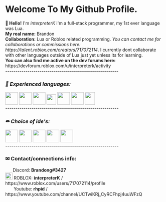 <!-- interpreterK, https://github.com/interpreterK -->
<h1>Welcome To My Github Profile.</h1>
<p>
  <b>👋 Hello!</b> I'm <i>interpreterK</i> i'm a full-stack programmer, my 1st ever language was Lua.<br>
  <b>My real name:</b> Brandon<br>
  <b>Collaboration:</b> Lua or Roblox related programming. <i>You can contact me for collaborations or commissions here: https://talent.roblox.com/creators/717072114</i>. I currently dont collaborate with other languages outside of Lua just yet unless its for learning.<br>
  <b>You can also find me active on the dev forums here:</b> https://devforum.roblox.com/u/interpreterk/activity <br>
  --------------------------------------------------------
</p>
<i>
  <!-- Couldn't find svg versions of all the icons but this usually wont matter for this use case. -->
  <h3>📜 Experienced languages:</h3>
  <div>
    <img width=40 height=40 src="https://upload.wikimedia.org/wikipedia/commons/c/cf/Lua-Logo.svg">
    <img width=40 height=40 src="https://upload.wikimedia.org/wikipedia/commons/thumb/9/99/Unofficial_JavaScript_logo_2.svg/1024px-Unofficial_JavaScript_logo_2.svg.png">
    <img width=40 height=40 src="https://upload.wikimedia.org/wikipedia/commons/thumb/6/61/HTML5_logo_and_wordmark.svg/512px-HTML5_logo_and_wordmark.svg.png">
    <img width=30 height=33 src="https://static.cdnlogo.com/logos/c/18/css.svg">
    <img width=40 height=40 src="https://upload.wikimedia.org/wikipedia/commons/1/18/ISO_C%2B%2B_Logo.svg">
    <img width=40 height=40 src="https://static.cdnlogo.com/logos/c/27/c.svg">
    <img width=32 height=40 src="https://seeklogo.com/images/J/java-logo-7F8B35BAB3-seeklogo.com.png">
  </div>
</i>
<i>
  --------------------------------------------------------
  <h3>✏ Choice of ide's:</h3>
  <img width=40 height=40 src="https://cdn.worldvectorlogo.com/logos/visual-studio-code-1.svg">
  <img width=40 height=40 src="https://upload.wikimedia.org/wikipedia/commons/thumb/4/4b/Visual_Studio_Code_Insiders_1.36_icon.svg/2048px-Visual_Studio_Code_Insiders_1.36_icon.svg.png">
  <img width=40 height=40 src="https://upload.wikimedia.org/wikipedia/commons/thumb/5/59/Visual_Studio_Icon_2019.svg/2060px-Visual_Studio_Icon_2019.svg.png">
  <img width=40 height=40 src="https://visualstudio.microsoft.com/wp-content/uploads/2021/10/Product-Icon.svg">
  <img width=40 height=40 src="https://cdn.worldvectorlogo.com/logos/sublime-text.svg">
  <br>
  --------------------------------------------------------
</i>
<h3>✉ Contact/connections info:</h3>
<p>
  <img width=20 height=15 src="https://seeklogo.com/images/D/discord-color-logo-E5E6DFEF80-seeklogo.com.png"> Discord: <b>Brandong#3427</b><br>
  <img width=23 height=22 src="https://static.wikia.nocookie.net/logopedia/images/b/bb/Roblox_Player_2019.svg/revision/latest/top-crop/width/220/height/220?cb=20200809184355">
  ROBLOX: <b>interpreterK</b> / https://www.roblox.com/users/717072114/profile<br>
  <img width=23 height=15 src="https://upload.wikimedia.org/wikipedia/commons/thumb/0/09/YouTube_full-color_icon_%282017%29.svg/2560px-YouTube_full-color_icon_%282017%29.svg.png"> Youtube: <b>rhpid</b> / https://www.youtube.com/channel/UCTwiKRj_CyRCFhpj4uuWFzQ<br>
</p>
